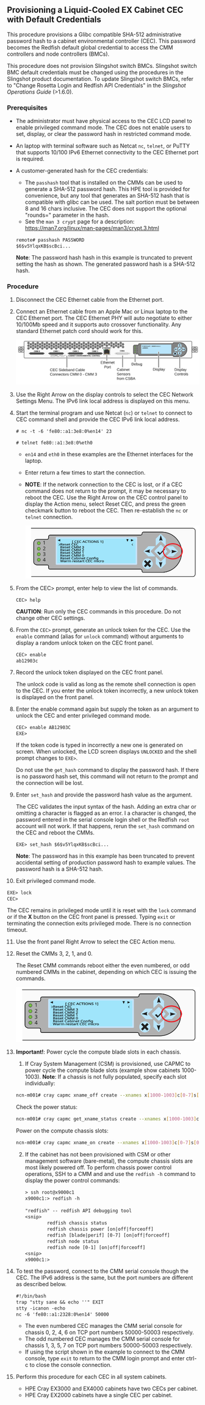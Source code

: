 
## Provisioning a Liquid-Cooled EX Cabinet CEC with Default Credentials

This procedure provisions a Glibc compatible SHA-512 administrative password hash to a cabinet environmental controller (CEC). This password becomes the Redfish default global credential to access the CMM controllers and node controllers (BMCs). 

This procedure does not provision Slingshot switch BMCs. Slingshot switch BMC default credentials must be changed using the procedures in the Slingshot product documentation. To update Slingshot switch BMCs, refer to "Change Rosetta Login and Redfish API Credentials" in the *Slingshot Operations Guide* (>1.6.0).  

### Prerequisites

- The administrator must have physical access to the CEC LCD panel to enable privileged command mode. The CEC does not enable users to set, display, or clear the password hash in restricted command mode. 

- An laptop with terminal software such as Netcat `nc`, `telnet`, or PuTTY that supports 10/100 IPv6 Ethernet connectivity to the CEC Ethernet port is required. 

- A customer-generated hash for the CEC credentials:

   - The `passhash` tool that is installed on the CMMs can be used to generate a SHA-512 password hash. This HPE tool is provided for convenience, but any tool that generates an SHA-512 hash that is compatible with glibc can be used. The salt portion must be between 8 and 16 chars inclusive. The CEC does not support the optional "rounds=" parameter in the hash.
   - See the `man 3 crypt` page for a description: https://man7.org/linux/man-pages/man3/crypt.3.html

  ```screen
  remote# passhash PASSWORD 
  $6$v5YlqxKB$scBci...
  ```
  
  **Note**: The password hash hash in this example is truncated to prevent setting the hash as shown. The generated password hash is a SHA-512 hash.

### Procedure

1. Disconnect the CEC Ethernet cable from the Ethernet port.
   
2. Connect an Ethernet cable from an Apple Mac or Linux laptop to the CEC Ethernet port.
   The CEC Ethernet PHY will auto negotiate to either 10/100Mb speed and it supports auto crossover functionality. Any standard Ethernet patch cord should work for this.

   ![](../../img/CEC_Front_Panel.svg)

3. Use the Right Arrow on the display controls to select the CEC Network Settings Menu. The IPv6 link local address is displayed on this menu.

4. Start the terminal program and use Netcat (`nc`) or `telnet` to connect to CEC command shell and provide the CEC IPv6 link local address.

   ```screen
   # nc -t -6 'fe80::a1:3e8:0%en14' 23
   ```

   ```
   # telnet fe80::a1:3e8:0%eth0
   ```

   - `en14` and `eth0` in these examples are the Ethernet interfaces for the laptop.

   - Enter return a few times to start the connection.

   - **NOTE**: If the network connection to the CEC is lost, or if a CEC command does not return to the prompt, it may be necessary to reboot the CEC.  Use the Right Arrow on the CEC control panel to display the Action menu, select Reset CEC, and press the green checkmark button to reboot the CEC. Then re-establish the `nc` or `telnet` connection. 

     ![CEC Front Panel Controls](../../img/CEC_Display_Controls_CEC_Actions.svg)

5. From the CEC> prompt, enter help to view the list of commands.

   ```screen
   CEC> help
   ```

   **CAUTION**: Run only the CEC commands in this procedure. Do not change other CEC settings.

6. From the `CEC>` prompt, generate an unlock token for the CEC. Use the `enable` command (alias for `unlock` command) without arguments to display a random unlock token on the CEC front panel.

   ```screen
   CEC> enable
   ab12903c
   ```

7. Record the unlock token displayed on the CEC front panel.

   The unlock code is valid as long as the remote shell connection is open to the CEC. If you enter the unlock token incorrectly, a new unlock token is displayed on the front panel.

8. Enter the enable command again but supply the token as an argument to unlock the CEC and enter privileged command mode.

   ```screen
   CEC> enable AB12903C
   EXE>
   ```

   If the token code is typed in incorrectly a new one is generated on screen. When unlocked, the LCD screen displays `UNLOCKED` and the shell prompt changes to `EXE>`.

   Do not use the `get_hash` command to display the password hash. If there is no password hash set, this command will not return to the prompt and the connection will be lost.

9. Enter `set_hash` and provide the password hash value as the argument.

   The CEC validates the input syntax of the hash. Adding an extra char or omitting a character is flagged as an error. I a character is changed, the password entered in the serial console login shell or the Redfish `root` account will not work. If that happens, rerun the `set_hash` command on the CEC and reboot the CMMs.

      ```screen
      EXE> set_hash $6$v5YlqxKB$scBci...
      ```

   **Note**: The password  has in this example has been truncated to prevent accidental setting of production password hash to example values. The password hash is a SHA-512 hash.

10. Exit privileged command mode.

   ```screen
   EXE> lock
   CEC>
   ```

   The CEC remains in privileged mode until it is reset with the `lock` command or if the **X** button on the CEC front panel is pressed. Typing `exit` or terminating the connection exits privileged mode. There is no connection timeout.

11. Use the front panel Right Arrow to select the CEC Action menu.

12. Reset the CMMs 3, 2, 1, and 0. 

    The Reset CMM commands reboot either the even numbered, or odd numbered CMMs in the cabinet, depending on which CEC is issuing the commands.

    ![Front Panel Controls](../../img/CEC_Display_Controls_CEC_Actions.svg)

13. **Important!**: Power cycle the compute blade slots in each chassis.
    
    1.  If Cray System Management (CSM) is provisioned, use CAPMC to power cycle the compute blade slots (example show cabinets 1000-1003). **Note**: If a chassis is not fully populated, specify each slot individually:
    
       ```bash
       ncn-m001# cray capmc xname_off create --xnames x[1000-1003]c[0-7]s[0-7] --format json
       ```
    
       Check the power status:
    
       ```bash
       ncn-m001# cray capmc get_xname_status create --xnames x[1000-1003]c[0-7] --format json
       ```
    
       Power on the compute chassis slots:
    
       ```bash
       ncn-m001# cray capmc xname_on create --xnames x[1000-1003]c[0-7]s[0-7] --format json
       ```
    
    2. If the cabinet has not been provisioned with CSM or other management software (bare-metal), the compute chassis slots are most likely powered off. To perform chassis power control operations, SSH to a CMM and and use the `redfish -h` command to display the power control commands:
    
       ```screen
       > ssh root@x9000c1
       x9000c1:> redfish -h
       
       "redfish" -- redfish API debugging tool
       <snip>    
               redfish chassis status
               redfish chassis power [on|off|forceoff]
               redfish [blade|perif] [0-7] [on|off|forceoff]
               redfish node status
               redfish node [0-1] [on|off|forceoff]
       <snip>
       x9000c1:> 
       ```
    
14. To test the password, connect to the CMM serial console though the CEC. The IPv6 address is the same, but the port numbers are different as described below. 

      ```screen
      #!/bin/bash
      trap "stty sane && echo ''" EXIT
      stty -icanon -echo
      nc -6 'fe80::a1:2328:0%en14' 50000
      ```

      - The even numbered CEC manages the CMM serial console for chassis 0, 2, 4, 6 on TCP port numbers 50000-50003 respectively. 
      - The odd numbered CEC manages the CMM serial console for chassis 1, 3, 5, 7 on TCP port numbers 50000-50003 respectively. 
      - If using the script shown in the example to connect to the CMM console, type `exit` to return to the CMM login prompt and enter ctrl-c to close the console connection.

15. Perform this procedure for each CEC in all system cabinets.

    - HPE Cray EX3000 and EX4000 cabinets have two CECs per cabinet.  
    - HPE Cray EX2000 cabinets have a single CEC per cabinet.
